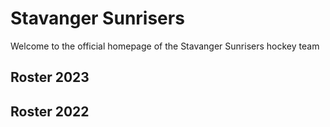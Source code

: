 # Stavanger Sunrisers
Welcome to the official homepage of the Stavanger Sunrisers hockey team

## Roster 2023

## Roster 2022


